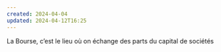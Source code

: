 ```yaml
---
created: 2024-04-04
updated: 2024-04-12T16:25
---
```

La Bourse, c’est le lieu où on échange des parts du capital de sociétés